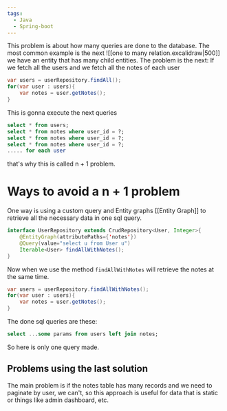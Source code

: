 ```yaml
---
tags:
  - Java
  - Spring-boot
---
```


This problem is about how many queries are done to the database.
The most common example is the next
	![[one to many relation.excalidraw|500]]
we have an entity that has many child entities. The problem is the next: 
If we fetch all the users and we fetch all the notes of each user
```java
var users = userRepository.findAll();
for(var user : users){
	var notes = user.getNotes();	
}
```
This is gonna execute the next queries
```sql
select * from users;
select * from notes where user_id = ?;
select * from notes where user_id = ?;
select * from notes where user_id = ?;
..... for each user
```
that's why this is called n + 1 problem.
# Ways to avoid a n + 1 problem
One way is using a custom query and Entity graphs [[Entity Graph]] to retrieve all the necessary data in one sql query.
```java
interface UserRepository extends CrudRepository<User, Integer>{
	@EntityGraph(attributePaths={'notes'})
	@Query(value="select u from User u")
	Iterable<User> findAllWithNotes();
}
```
Now when we use the method `findAllWithNotes` will retrieve the notes at the same time.
```java
var users = userRepository.findAllWithNotes();
for(var user : users){
	var notes = user.getNotes();	
}
```
The done sql queries are these:
```sql
select ...some params from users left join notes; 
```
So here is only one query made.

## Problems using the last solution
The main problem is if the notes table has many records and we need to paginate by user, we can't, so this approach is useful for data that is static or things like admin dashboard, etc.